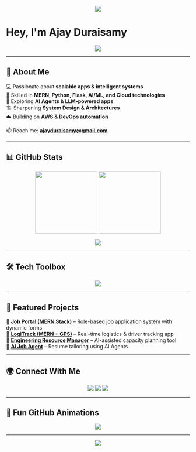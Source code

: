 <!-- Hero Banner -->
<p align="center">
  <img src="https://capsule-render.vercel.app/api?type=waving&color=4DB6FF&height=220&section=header&text=Ajay%20Duraisamy&fontSize=50&fontColor=ffffff&animation=fadeIn&fontAlignY=40" />
</p>

#  Hey, I'm Ajay Duraisamy  

<p align="center">
  <img src="https://readme-typing-svg.herokuapp.com?size=25&color=00C4FF&center=true&vCenter=true&width=600&lines=Full-Stack+Developer;AI+%26+ML+Enthusiast;System+Design+Explorer;Cloud+%26+DevOps+Learner" />
</p>

---

## 🚀 About Me  
💻 Passionate about **scalable apps & intelligent systems**  
🧠 Skilled in **MERN, Python, Flask, AI/ML, and Cloud technologies**  
🤖 Exploring **AI Agents & LLM-powered apps**  
🏗️ Sharpening **System Design & Architectures**  
☁️ Building on **AWS & DevOps automation**  

📫 Reach me: **[ajayduraisamy@gmail.com](mailto:ajayduraisamy@gmail.com)**  

---

## 📊 GitHub Stats  

<p align="center">
  <img src="https://github-readme-stats.vercel.app/api?username=ajayduraisamy&show_icons=true&theme=radical&hide_border=true&bg_color=0D1117&title_color=4DB6FF&icon_color=4DB6FF" height="170"/>
  <img src="https://github-readme-streak-stats.herokuapp.com/?user=ajayduraisamy&theme=radical&hide_border=true&background=0D1117&ring=4DB6FF&fire=FF8C00&currStreakLabel=4DB6FF" height="170"/>
</p>

<p align="center">
  <img src="https://github-profile-trophy.vercel.app/?username=ajayduraisamy&theme=radical&no-frame=true&margin-w=5&row=1" />
</p>

---

## 🛠️ Tech Toolbox  

<p align="center">
  <img src="https://skillicons.dev/icons?i=react,nextjs,js,ts,nodejs,express,python,flask,mongodb,mysql,aws,docker,git,github,vercel,vscode,tensorflow,pytorch,sklearn" />
</p>

---

## 🌟 Featured Projects  

🔹 [**Job Portal (MERN Stack)**](https://github.com/ajayduraisamy) – Role-based job application system with dynamic forms  
🔹 [**LogiTrack (MERN + GPS)**](https://github.com/ajayduraisamy) – Real-time logistics & driver tracking app  
🔹 [**Engineering Resource Manager**](https://github.com/ajayduraisamy) – AI-assisted capacity planning tool  
🔹 [**AI Job Agent**](https://github.com/ajayduraisamy) – Resume tailoring using AI Agents  

---

## 🌍 Connect With Me  

<p align="center">
  <a href="https://linkedin.com/in/ajay-duraisamy"><img src="https://img.shields.io/badge/-LinkedIn-0077B5?style=for-the-badge&logo=linkedin&logoColor=white"/></a>
  <a href="mailto:ajayduraisamy@gmail.com"><img src="https://img.shields.io/badge/-Gmail-D14836?style=for-the-badge&logo=gmail&logoColor=white"/></a>
  <a href="https://github.com/ajayduraisamy"><img src="https://img.shields.io/badge/-GitHub-000000?style=for-the-badge&logo=github&logoColor=white"/></a>
</p>

---

## 🐍 Fun GitHub Animations  

<p align="center">
  <img src="https://raw.githubusercontent.com/ajayduraisamy/ajayduraisamy/output/github-contribution-grid-snake.svg" />
</p>

---

<p align="center">
  <img src="https://capsule-render.vercel.app/api?type=waving&color=4DB6FF&height=120&section=footer"/>
</p>

